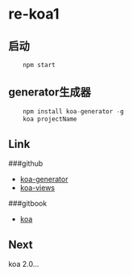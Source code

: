 # re-koa1

## 启动
```javascript
	npm start
```

## generator生成器
```javascript
	npm install koa-generator -g
	koa projectName
```


## Link
###github
- [koa-generator](https://github.com/17koa/koa-generator)
- [koa-views](https://github.com/queckezz/koa-views)

###gitbook
- [koa](http://17koa.com/koa-generator-examples/)


## Next
koa 2.0...
